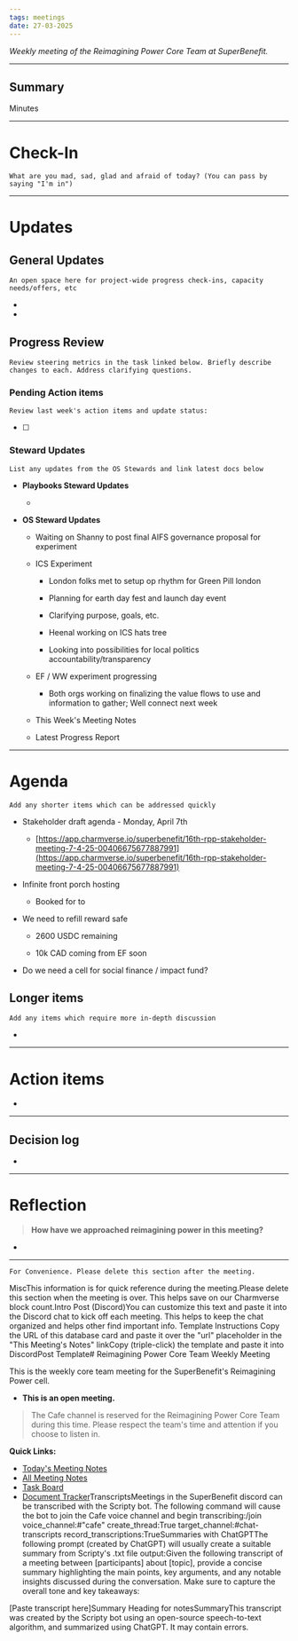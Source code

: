 ```yaml
---
tags: meetings
date: 27-03-2025
---
```

_Weekly meeting of the Reimagining Power Core Team at SuperBenefit._

---

## Summary

Minutes 

---

# Check-In

`What are you mad, sad, glad and afraid of today? (You can pass by saying "I'm in")`

---

# Updates

## General Updates

`An open space here for project-wide progress check-ins, capacity needs/offers, etc`

-  

- 

## Progress Review

`Review steering metrics in the task linked below. Briefly describe changes to each. Address clarifying questions.`

   

### Pending Action items

`Review last week's action items and update status:`

- [ ]  

### Steward Updates

`List any updates from the OS Stewards and link latest docs below`

- **Playbooks Steward Updates**

  - 

- **OS Steward Updates**

  - Waiting on Shanny to post final AIFS governance proposal for experiment

  - ICS Experiment 

    - London folks met to setup op rhythm for Green Pill london

    - Planning for earth day fest and launch day event

    - Clarifying purpose, goals, etc.

    - Heenal working on ICS hats tree

    - Looking into possibilities for local politics accountability/transparency

  - EF / WW experiment progressing

    - Both orgs working on finalizing the value flows to use and information to gather; Well connect next week

  - This Week's Meeting Notes

  - Latest Progress Report

---

# Agenda

`Add any shorter items which can be addressed quickly`

- Stakeholder draft agenda - Monday, April 7th

  -  [https://app.charmverse.io/superbenefit/16th-rpp-stakeholder-meeting-7-4-25-00406675677887991](https://app.charmverse.io/superbenefit/16th-rpp-stakeholder-meeting-7-4-25-00406675677887991)

- Infinite front porch hosting

  - Booked for to

- We need to refill reward safe

  - 2600 USDC remaining

  - 10k CAD coming from EF soon

- Do we need a cell for social finance / impact fund?

## Longer items

`Add any items which require more in-depth discussion`

- 

---

# Action items

- 

---

## Decision log

-    

---

# Reflection 

> **How have we approached reimagining power in this meeting?**

-  

---

`For Convenience. Please delete this section after the meeting.`

MiscThis information is for quick reference during the meeting.Please delete this section when the meeting is over. This helps save on our Charmverse block count.Intro Post (Discord)You can customize this text and paste it into the Discord chat to kick off each meeting. This helps to keep the chat organized and helps other find important info. Template Instructions Copy the URL of this database card and paste it over the "url" placeholder in the "This Meeting's Notes" linkCopy (triple-click) the template and paste it into DiscordPost Template# Reimagining Power Core Team Weekly Meeting

This is the weekly core team meeting for the SuperBenefit's Reimagining Power cell.

- __This is an **open** meeting.__  
> The Cafe channel is reserved for the Reimagining Power Core Team during this time. Please respect the team's time and attention if you choose to listen in.

**Quick Links:**
- [Today's Meeting Notes](url)  
- [All Meeting Notes](https://app.charmverse.io/superbenefit/meeting-notes-reimagining-power-9995214806368862)  
- [Task Board](https://app.charmverse.io/superbenefit/task-board-reimagining-power-18270894134568505)
- [Document Tracker](https://app.charmverse.io/superbenefit/documents-reimagining-power-8236079332321762)TranscriptsMeetings in the SuperBenefit discord can be transcribed with the Scripty bot. The following command will cause the bot to join the Cafe voice channel and begin transcribing:/join voice_channel:#"cafe" create_thread:True target_channel:#chat-transcripts record_transcriptions:TrueSummaries with ChatGPTThe following prompt (created by ChatGPT) will usually create a suitable summary from Scripty's .txt file output:Given the following transcript of a meeting between [participants] about [topic], provide a concise summary highlighting the main points, key arguments, and any notable insights discussed during the conversation. Make sure to capture the overall tone and key takeaways:

[Paste transcript here]Summary Heading for notesSummaryThis transcript was created by the Scripty bot using an open-source speech-to-text algorithm, and summarized using ChatGPT. It may contain errors.<Paste summary here>

# 